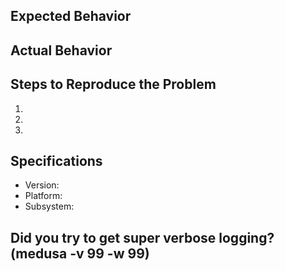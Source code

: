 ## Expected Behavior


## Actual Behavior


## Steps to Reproduce the Problem

  1.
  2.
  3.

## Specifications

  - Version:
  - Platform:
  - Subsystem:
  
  ## Did you try to get super verbose logging? (medusa -v 99 -w 99)
  
